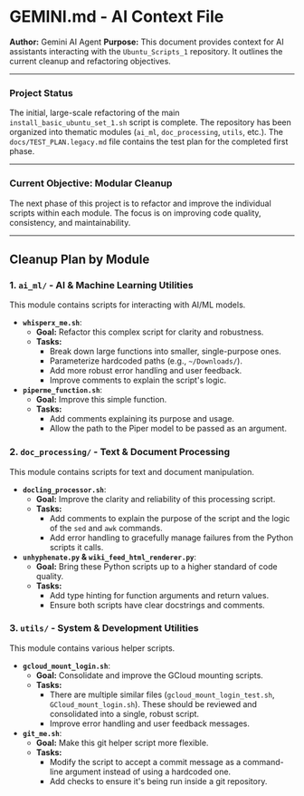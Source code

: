 # GEMINI.md - AI Context File

**Author:** Gemini AI Agent
**Purpose:** This document provides context for AI assistants interacting with the `Ubuntu_Scripts_1` repository. It outlines the current cleanup and refactoring objectives.

---
### **Project Status**

The initial, large-scale refactoring of the main `install_basic_ubuntu_set_1.sh` script is complete. The repository has been organized into thematic modules (`ai_ml`, `doc_processing`, `utils`, etc.). The `docs/TEST_PLAN.legacy.md` file contains the test plan for the completed first phase.

---
### **Current Objective: Modular Cleanup**

The next phase of this project is to refactor and improve the individual scripts within each module. The focus is on improving code quality, consistency, and maintainability.

---
## Cleanup Plan by Module

### 1. `ai_ml/` - AI & Machine Learning Utilities

This module contains scripts for interacting with AI/ML models.

*   **`whisperx_me.sh`**:
    *   **Goal:** Refactor this complex script for clarity and robustness.
    *   **Tasks:**
        *   Break down large functions into smaller, single-purpose ones.
        *   Parameterize hardcoded paths (e.g., `~/Downloads/`).
        *   Add more robust error handling and user feedback.
        *   Improve comments to explain the script's logic.
*   **`piperme_function.sh`**:
    *   **Goal:** Improve this simple function.
    *   **Tasks:**
        *   Add comments explaining its purpose and usage.
        *   Allow the path to the Piper model to be passed as an argument.

### 2. `doc_processing/` - Text & Document Processing

This module contains scripts for text and document manipulation.

*   **`docling_processor.sh`**:
    *   **Goal:** Improve the clarity and reliability of this processing script.
    *   **Tasks:**
        *   Add comments to explain the purpose of the script and the logic of the `sed` and `awk` commands.
        *   Add error handling to gracefully manage failures from the Python scripts it calls.
*   **`unhyphenate.py` & `wiki_feed_html_renderer.py`**:
    *   **Goal:** Bring these Python scripts up to a higher standard of code quality.
    *   **Tasks:**
        *   Add type hinting for function arguments and return values.
        *   Ensure both scripts have clear docstrings and comments.

### 3. `utils/` - System & Development Utilities

This module contains various helper scripts.

*   **`gcloud_mount_login.sh`**:
    *   **Goal:** Consolidate and improve the GCloud mounting scripts.
    *   **Tasks:**
        *   There are multiple similar files (`gcloud_mount_login_test.sh`, `GCloud_mount_login.sh`). These should be reviewed and consolidated into a single, robust script.
        *   Improve error handling and user feedback messages.
*   **`git_me.sh`**:
    *   **Goal:** Make this git helper script more flexible.
    *   **Tasks:**
        *   Modify the script to accept a commit message as a command-line argument instead of using a hardcoded one.
        *   Add checks to ensure it's being run inside a git repository.
